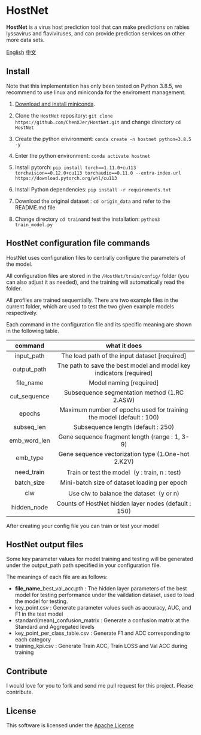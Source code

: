 # HostNet

**HostNet** is a virus host prediction tool that can make predictions on rabies lyssavirus and flaviviruses, and can provide prediction services on other more data sets.

[English](https://github.com/ChenXJer/HostNet) [中文](https://github.com/ChenXJer/HostNet/tree/main/README_ZH)

## Install

Note that this implementation has only been tested on Python 3.8.5, we recommend to use linux and miniconda for the enviroment management.

1. [Download and install miniconda](https://docs.conda.io/projects/miniconda/en/latest/index.html).

2. Clone the `HostNet` repository: `git clone https://github.com/ChenXJer/HostNet.git` and change directory `cd HostNet`

3. Create the python environment: `conda create -n hostnet python=3.8.5 -y`
4. Enter the python environment: `conda activate hostnet`
5. Install pytorch: `pip install torch==1.11.0+cu113 torchvision==0.12.0+cu113 torchaudio==0.11.0 --extra-index-url https://download.pytorch.org/whl/cu113`
6. Install Python dependencies: `pip install -r requirements.txt`

7. Download the original dataset : `cd origin_data` and refer to the README.md file
8. Change directory `cd train`and test the installation: `python3 train_model.py`

HostNet configuration file commands
---

HostNet uses configuration files to centrally configure the parameters of the model.

 All configuration files are stored in the `/HostNet/train/config/` folder (you can also adjust it as needed), and the training will automatically read the folder. 

All profiles are trained sequentially. There are two example files in the current folder, which are used to test the two given example models respectively.



Each command in the configuration file and its specific meaning are shown in the following table.

|   command    |                         what it does                         |
| :----------: | :----------------------------------------------------------: |
|  input_path  |        The load path of the input dataset [required]         |
| output_path  | The path to save the best model and model key indicators [required] |
|  file_name   |                   Model naming [required]                    |
| cut_sequence |         Subsequence segmentation method (1.RC 2.ASW)         |
|    epochs    | Maximum number of epochs used for training the model (default : 100) |
|  subseq_len  |              Subsequence length (default : 250)              |
| emb_word_len |        Gene sequence fragment length (range : 1, 3-9)        |
|   emb_type   |      Gene sequence vectorization type (1.One-hot 2.K2V)      |
|  need_train  |        Train or test the model（y : train, n : test)         |
|  batch_size  |         Mini-batch size of dataset loading per epoch         |
|     clw      |           Use clw to balance the dataset（y or n)            |
| hidden_node  |     Counts of HostNet hidden layer nodes (default : 150)     |



After creating your config file you can train or test your model

HostNet output files
---

Some key parameter values for model training and testing will be generated under the output_path path specified in your configuration file. 

The meanings of each file are as follows:

- **file_name**_best_val_acc.pth : The hidden layer parameters of the best model for testing performance under the vaildation dataset, used to load the model for testing.
- key_point.csv : Generate parameter values such as accuracy, AUC, and F1 in the test model
- standard(mean)_confusion_matrix : Generate a confusion matrix at the Standard and Aggregated levels
- key_point_per_class_table.csv : Generate F1 and ACC corresponding to each category
- training_kpi.csv : Generate Train ACC, Train LOSS and Val ACC during training

Contribute
---

I would love for you to fork and send me pull request for this project.
Please contribute.

License
---

This software is licensed under the [Apache License](http://www.apache.org/licenses/)
